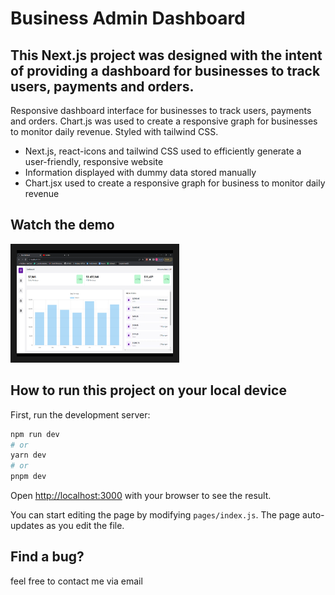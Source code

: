 # Business Admin Dashboard

## This Next.js project was designed with the intent of providing a dashboard for businesses to track users, payments and orders. 

Responsive dashboard interface for businesses to track users, payments and orders. Chart.js was used to create a responsive graph for businesses to monitor daily revenue. Styled with tailwind CSS.

* Next.js, react-icons and tailwind CSS used to efficiently generate a user-friendly, responsive website
* Information displayed with dummy data stored manually
* Chart.jsx used to create a responsive graph for business to monitor daily revenue

## Watch the demo
<a href="https://www.youtube.com/watch?v=j_0gAi-mRqQ" target="_blank">
  <img src="Screenshot_20230126_011340.png" alt="watch video" width=250 height=170 border=10 />
</a>


## How to run this project on your local device

First, run the development server:

```bash
npm run dev
# or
yarn dev
# or
pnpm dev
```

Open [http://localhost:3000](http://localhost:3000) with your browser to see the result.

You can start editing the page by modifying `pages/index.js`. The page auto-updates as you edit the file.

## Find a bug? 
feel free to contact me via email


